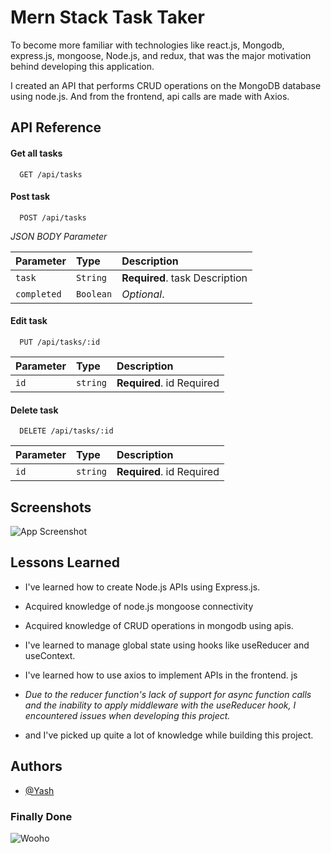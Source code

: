 
# Mern Stack Task Taker

To become more familiar with technologies like react.js, Mongodb, express.js, mongoose, Node.js, and redux, that was the major motivation behind developing this application.

I created an API that performs CRUD operations on the MongoDB database using node.js. And from the frontend, api calls are made with Axios.


## API Reference

#### Get all tasks

```http
  GET /api/tasks
```

#### Post task

```http
  POST /api/tasks
```
*JSON BODY Parameter*

| Parameter | Type     | Description                       |
| :-------- | :------- | :-------------------------------- |
| `task`      | `String` | **Required**. task Description  |
| `completed`| `Boolean` | *Optional*. |



#### Edit task

```http
  PUT /api/tasks/:id
```

| Parameter | Type     | Description                       |
| :-------- | :------- | :-------------------------------- |
| `id`      | `string` | **Required**. id Required  |

#### Delete task
```http
  DELETE /api/tasks/:id
```

| Parameter | Type     | Description                       |
| :-------- | :------- | :-------------------------------- |
| `id`      | `string` | **Required**. id Required  |



## Screenshots

![App Screenshot](https://i.postimg.cc/WbCPZ7ZD/todotodo.png)


## Lessons Learned

- I've learned how to create Node.js APIs using Express.js.

- Acquired knowledge of node.js mongoose connectivity

- Acquired knowledge of CRUD operations in mongodb using apis. 

- I've learned to manage global state using hooks like useReducer and useContext.


- I've learned how to use axios to implement APIs in the frontend. js
 

- *Due to the reducer function's lack of support for async function calls and the inability to apply middleware with the useReducer hook, I encountered issues when developing this project.*

- and I've picked up quite a lot of knowledge while building this project.
## Authors

- [@Yash](https://www.github.com/yashkad)


### Finally Done


![Wooho](https://media2.giphy.com/media/1atk8OsFofdWpQoH5Q/giphy.webp)
